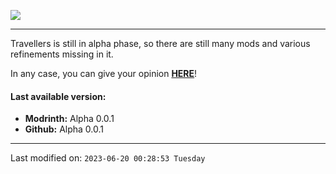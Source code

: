 ![](https://raw.githubusercontent.com/TravellersModpack/Travellers/main/Status_Banner.png)
***
Travellers is still in alpha phase, so there are still many mods and various refinements missing in it.

In any case, you can give your opinion [**HERE**](https://github.com/TravellersModpack/Travellers/issues)!

#### Last available version:
- **Modrinth:** Alpha 0.0.1
- **Github:** Alpha 0.0.1

------------
Last modified on: `2023-06-20 00:28:53 Tuesday`
